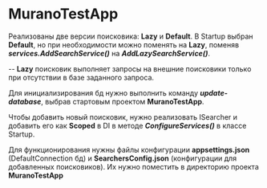 # MuranoTestApp

Реализованы две версии поисковика: **Lazy** и **Default**. В Startup выбран **Default**, но при необходимости можно поменять на **Lazy**,
поменяв **_services.AddSearchService()_** на **_AddLazySearchService()_**. 

-- **Lazy** поисковик выполняет запросы на внешниe поисковики только при отсутствии в базе заданного запроса.

Для инициализирования бд нужно выполнить команду **_update-database_**, выбрав стартовым проектом **MuranoTestApp**.

Чтобы добавить новый поисковик, нужно реализовать ISearcher и добавить его как **Scoped** в DI в методе **_ConfigureServices()_** 
в классе Startup.

Для функционирования нужны файлы конфигурации **appsettings.json** (DefaultConnection бд) и **SearchersConfig.json** (конфигурации для
добавленных поисковиков). Их нужно поместить в директорию проекта **MuranoTestApp**
